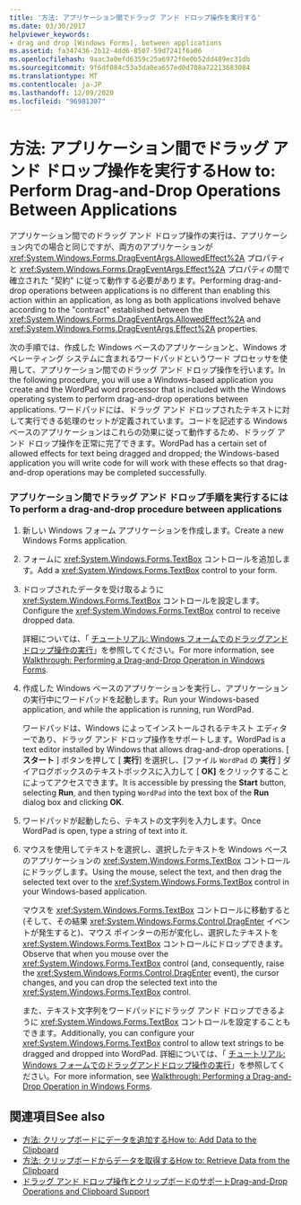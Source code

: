 ```yaml
---
title: '方法: アプリケーション間でドラッグ アンド ドロップ操作を実行する'
ms.date: 03/30/2017
helpviewer_keywords:
- drag and drop [Windows Forms], between applications
ms.assetid: fa347436-2b12-4dd6-8507-59d7241f6a06
ms.openlocfilehash: 9aac3a0efd6359c25a6972f0e0b52dd489ec31db
ms.sourcegitcommit: 9f6df084c53a3da0ea657ed0d708a72213683084
ms.translationtype: MT
ms.contentlocale: ja-JP
ms.lasthandoff: 12/09/2020
ms.locfileid: "96981307"
---
```

# <a name="how-to-perform-drag-and-drop-operations-between-applications"></a><span data-ttu-id="13e76-102">方法: アプリケーション間でドラッグ アンド ドロップ操作を実行する</span><span class="sxs-lookup"><span data-stu-id="13e76-102">How to: Perform Drag-and-Drop Operations Between Applications</span></span>
<span data-ttu-id="13e76-103">アプリケーション間でのドラッグ アンド ドロップ操作の実行は、アプリケーション内での場合と同じですが、両方のアプリケーションが <xref:System.Windows.Forms.DragEventArgs.AllowedEffect%2A> プロパティと <xref:System.Windows.Forms.DragEventArgs.Effect%2A> プロパティの間で確立された "契約" に従って動作する必要があります。</span><span class="sxs-lookup"><span data-stu-id="13e76-103">Performing drag-and-drop operations between applications is no different than enabling this action within an application, as long as both applications involved behave according to the "contract" established between the <xref:System.Windows.Forms.DragEventArgs.AllowedEffect%2A> and <xref:System.Windows.Forms.DragEventArgs.Effect%2A> properties.</span></span>  
  
 <span data-ttu-id="13e76-104">次の手順では、作成した Windows ベースのアプリケーションと、Windows オペレーティング システムに含まれるワードパッドというワード プロセッサを使用して、アプリケーション間でのドラッグ アンド ドロップ操作を行います。</span><span class="sxs-lookup"><span data-stu-id="13e76-104">In the following procedure, you will use a Windows-based application you create and the WordPad word processor that is included with the Windows operating system to perform drag-and-drop operations between applications.</span></span> <span data-ttu-id="13e76-105">ワードパッドには、ドラッグ アンド ドロップされたテキストに対して実行できる処理のセットが定義されています。コードを記述する Windows ベースのアプリケーションはこれらの効果に従って動作するため、ドラッグ アンド ドロップ操作を正常に完了できます。</span><span class="sxs-lookup"><span data-stu-id="13e76-105">WordPad has a certain set of allowed effects for text being dragged and dropped; the Windows-based application you will write code for will work with these effects so that drag-and-drop operations may be completed successfully.</span></span>  
  
### <a name="to-perform-a-drag-and-drop-procedure-between-applications"></a><span data-ttu-id="13e76-106">アプリケーション間でドラッグ アンド ドロップ手順を実行するには</span><span class="sxs-lookup"><span data-stu-id="13e76-106">To perform a drag-and-drop procedure between applications</span></span>  
  
1. <span data-ttu-id="13e76-107">新しい Windows フォーム アプリケーションを作成します。</span><span class="sxs-lookup"><span data-stu-id="13e76-107">Create a new Windows Forms application.</span></span>  
  
2. <span data-ttu-id="13e76-108">フォームに <xref:System.Windows.Forms.TextBox> コントロールを追加します。</span><span class="sxs-lookup"><span data-stu-id="13e76-108">Add a <xref:System.Windows.Forms.TextBox> control to your form.</span></span>  
  
3. <span data-ttu-id="13e76-109">ドロップされたデータを受け取るように <xref:System.Windows.Forms.TextBox> コントロールを設定します。</span><span class="sxs-lookup"><span data-stu-id="13e76-109">Configure the <xref:System.Windows.Forms.TextBox> control to receive dropped data.</span></span>  
  
     <span data-ttu-id="13e76-110">詳細については、「 [チュートリアル: Windows フォームでのドラッグアンドドロップ操作の実行](walkthrough-performing-a-drag-and-drop-operation-in-windows-forms.md)」を参照してください。</span><span class="sxs-lookup"><span data-stu-id="13e76-110">For more information, see [Walkthrough: Performing a Drag-and-Drop Operation in Windows Forms](walkthrough-performing-a-drag-and-drop-operation-in-windows-forms.md).</span></span>  
  
4. <span data-ttu-id="13e76-111">作成した Windows ベースのアプリケーションを実行し、アプリケーションの実行中にワードパッドを起動します。</span><span class="sxs-lookup"><span data-stu-id="13e76-111">Run your Windows-based application, and while the application is running, run WordPad.</span></span>  
  
     <span data-ttu-id="13e76-112">ワードパッドは、Windows によってインストールされるテキスト エディターであり、ドラッグ アンド ドロップ操作をサポートします。</span><span class="sxs-lookup"><span data-stu-id="13e76-112">WordPad is a text editor installed by Windows that allows drag-and-drop operations.</span></span> <span data-ttu-id="13e76-113">[ **スタート** ] ボタンを押して [ **実行**] を選択し、[ファイル `WordPad` の **実行** ] ダイアログボックスのテキストボックスに入力して [ **OK]** をクリックすることによってアクセスできます。</span><span class="sxs-lookup"><span data-stu-id="13e76-113">It is accessible by pressing the **Start** button, selecting **Run**, and then typing `WordPad` into the text box of the **Run** dialog box and clicking **OK**.</span></span>  
  
5. <span data-ttu-id="13e76-114">ワードパッドが起動したら、テキストの文字列を入力します。</span><span class="sxs-lookup"><span data-stu-id="13e76-114">Once WordPad is open, type a string of text into it.</span></span>  
  
6. <span data-ttu-id="13e76-115">マウスを使用してテキストを選択し、選択したテキストを Windows ベースのアプリケーションの <xref:System.Windows.Forms.TextBox> コントロールにドラッグします。</span><span class="sxs-lookup"><span data-stu-id="13e76-115">Using the mouse, select the text, and then drag the selected text over to the <xref:System.Windows.Forms.TextBox> control in your Windows-based application.</span></span>  
  
     <span data-ttu-id="13e76-116">マウスを <xref:System.Windows.Forms.TextBox> コントロールに移動すると (そして、その結果 <xref:System.Windows.Forms.Control.DragEnter> イベントが発生すると)、マウス ポインターの形が変化し、選択したテキストを <xref:System.Windows.Forms.TextBox> コントロールにドロップできます。</span><span class="sxs-lookup"><span data-stu-id="13e76-116">Observe that when you mouse over the <xref:System.Windows.Forms.TextBox> control (and, consequently, raise the <xref:System.Windows.Forms.Control.DragEnter> event), the cursor changes, and you can drop the selected text into the <xref:System.Windows.Forms.TextBox> control.</span></span>  
  
     <span data-ttu-id="13e76-117">また、テキスト文字列をワードパッドにドラッグ アンド ドロップできるように <xref:System.Windows.Forms.TextBox> コントロールを設定することもできます。</span><span class="sxs-lookup"><span data-stu-id="13e76-117">Additionally, you can configure your <xref:System.Windows.Forms.TextBox> control to allow text strings to be dragged and dropped into WordPad.</span></span> <span data-ttu-id="13e76-118">詳細については、「 [チュートリアル: Windows フォームでのドラッグアンドドロップ操作の実行](walkthrough-performing-a-drag-and-drop-operation-in-windows-forms.md)」を参照してください。</span><span class="sxs-lookup"><span data-stu-id="13e76-118">For more information, see [Walkthrough: Performing a Drag-and-Drop Operation in Windows Forms](walkthrough-performing-a-drag-and-drop-operation-in-windows-forms.md).</span></span>  
  
## <a name="see-also"></a><span data-ttu-id="13e76-119">関連項目</span><span class="sxs-lookup"><span data-stu-id="13e76-119">See also</span></span>

- [<span data-ttu-id="13e76-120">方法: クリップボードにデータを追加する</span><span class="sxs-lookup"><span data-stu-id="13e76-120">How to: Add Data to the Clipboard</span></span>](how-to-add-data-to-the-clipboard.md)
- [<span data-ttu-id="13e76-121">方法: クリップボードからデータを取得する</span><span class="sxs-lookup"><span data-stu-id="13e76-121">How to: Retrieve Data from the Clipboard</span></span>](how-to-retrieve-data-from-the-clipboard.md)
- [<span data-ttu-id="13e76-122">ドラッグ アンド ドロップ操作とクリップボードのサポート</span><span class="sxs-lookup"><span data-stu-id="13e76-122">Drag-and-Drop Operations and Clipboard Support</span></span>](drag-and-drop-operations-and-clipboard-support.md)
